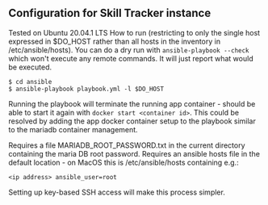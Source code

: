 ## Configuration for Skill Tracker instance

Tested on Ubuntu 20.04.1 LTS
How to run (restricting to only the single host expressed in $DO_HOST rather than all hosts in the inventory in /etc/ansible/hosts).
You can do a dry run with `ansible-playbook --check` which won't execute any remote commands.  It will just report what would
be executed.

```
$ cd ansible
$ ansible-playbook playbook.yml -l $DO_HOST
```

Running the playbook will terminate the running app container - should be able to start it again with `docker start <container id>`.
This could be resolved by adding the app docker container setup to the playbook similar to the mariadb container management.

Requires a file MARIADB_ROOT_PASSWORD.txt in the current directory containing the maria DB root password.
Requires an ansible hosts file in the default location - on MacOS this is /etc/ansible/hosts containing e.g.:
```
<ip address> ansible_user=root
```
Setting up key-based SSH access will make this process simpler.